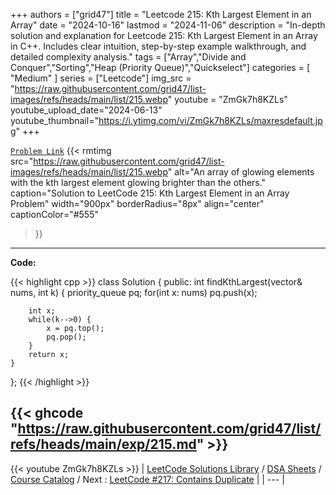 
+++
authors = ["grid47"]
title = "Leetcode 215: Kth Largest Element in an Array"
date = "2024-10-16"
lastmod = "2024-11-06"
description = "In-depth solution and explanation for Leetcode 215: Kth Largest Element in an Array in C++. Includes clear intuition, step-by-step example walkthrough, and detailed complexity analysis."
tags = ["Array","Divide and Conquer","Sorting","Heap (Priority Queue)","Quickselect"]
categories = [
    "Medium"
]
series = ["Leetcode"]
img_src = "https://raw.githubusercontent.com/grid47/list-images/refs/heads/main/list/215.webp"
youtube = "ZmGk7h8KZLs"
youtube_upload_date="2024-06-13"
youtube_thumbnail="https://i.ytimg.com/vi/ZmGk7h8KZLs/maxresdefault.jpg"
+++



[`Problem Link`](https://leetcode.com/problems/kth-largest-element-in-an-array/description/)
{{< rmtimg 
    src="https://raw.githubusercontent.com/grid47/list-images/refs/heads/main/list/215.webp" 
    alt="An array of glowing elements with the kth largest element glowing brighter than the others."
    caption="Solution to LeetCode 215: Kth Largest Element in an Array Problem"
    width="900px"
    borderRadius="8px"
    align="center" 
    captionColor="#555"
>}}
---
**Code:**

{{< highlight cpp >}}
class Solution {
public:
    int findKthLargest(vector<int>& nums, int k) {
        priority_queue<int> pq;
        for(int x: nums)
            pq.push(x);
        
        int x;
        while(k-->0) {
            x = pq.top();
            pq.pop();
        }
        return x;
    }
};
{{< /highlight >}}

{{< ghcode "https://raw.githubusercontent.com/grid47/list/refs/heads/main/exp/215.md" >}}
---
{{< youtube ZmGk7h8KZLs >}}
| [LeetCode Solutions Library](https://grid47.xyz/leetcode/) / [DSA Sheets](https://grid47.xyz/sheets/) / [Course Catalog](https://grid47.xyz/courses/) / Next : [LeetCode #217: Contains Duplicate](https://grid47.xyz/leetcode/solution-217-contains-duplicate/) |
| --- |
